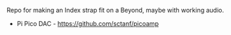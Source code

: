 Repo for making an Index strap fit on a Beyond, maybe with working audio.

- Pi Pico DAC - https://github.com/sctanf/picoamp
